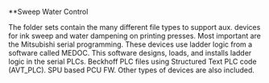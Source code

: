 **Sweep Water Control

The folder sets contain the many different file types to support aux. devices for ink sweep and water dampening on printing presses. Most important are the Mitsubishi serial programming. These devices use ladder logic from a software called MEDOC. This software designs, loads, and installs ladder logic in the serial PLCs. Beckhoff PLC files using Structured Text PLC code (AVT_PLC). SPU based PCU FW. Other types of devices are also included.

